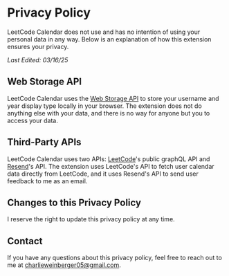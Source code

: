 # Privacy Policy

LeetCode Calendar does not use and has no intention of using your personal data in any way. Below is an explanation of how this extension ensures your privacy.

*Last Edited: 03/16/25*

## Web Storage API

LeetCode Calendar uses the [Web Storage API](https://developer.mozilla.org/en-US/docs/Web/API/Web_Storage_API) to store your username and year display type locally in your browser. The extension does not do anything else with your data, and there is no way for anyone but you to access your data.

## Third-Party APIs

LeetCode Calendar uses two APIs: [LeetCode](https://leetcode.com/)'s public graphQL API and [Resend](https://resend.com/)'s API. The extension uses LeetCode's API to fetch user calendar data directly from LeetCode, and it uses Resend's API to send user feedback to me as an email.

## Changes to this Privacy Policy

I reserve the right to update this privacy policy at any time.

## Contact

If you have any questions about this privacy policy, feel free to reach out to me at charlieweinberger05@gmail.com.
